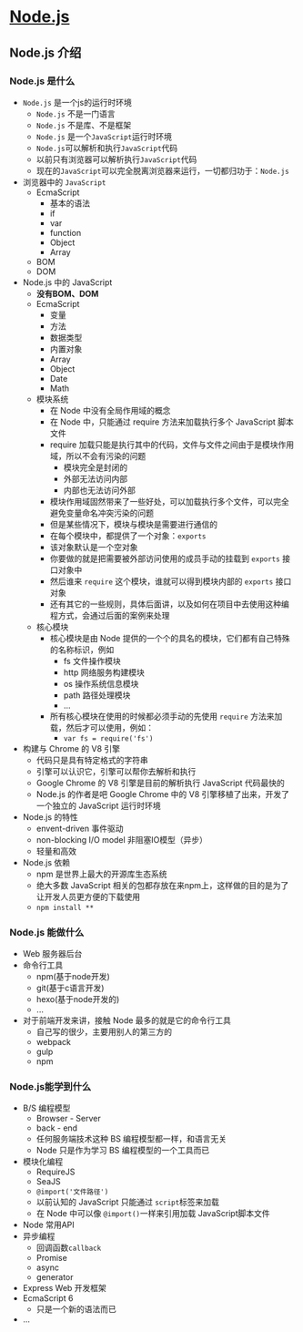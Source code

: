 # [Node.js](https://nodejs.org)

## Node.js 介绍

### Node.js 是什么

- `Node.js` 是一个js的运行时环境
  - `Node.js` 不是一门语言
  - `Node.js` 不是库、不是框架
  - `Node.js` 是一个`JavaScript`运行时环境
  - `Node.js`可以解析和执行`JavaScript`代码
  - 以前只有浏览器可以解析执行`JavaScript`代码
  - 现在的`JavaScript`可以完全脱离浏览器来运行，一切都归功于：`Node.js`
- 浏览器中的 `JavaScript`
  - EcmaScript
    - 基本的语法
    - if
    - var
    - function
    - Object
    - Array
  - BOM
  - DOM
- Node.js 中的 JavaScript
  - **没有BOM、DOM**
  - EcmaScript
    - 变量
    - 方法
    - 数据类型
    - 内置对象
    - Array
    - Object
    - Date
    - Math
  - 模块系统
    - 在 Node 中没有全局作用域的概念
    - 在 Node 中，只能通过 require 方法来加载执行多个 JavaScript 脚本文件
    - require 加载只能是执行其中的代码，文件与文件之间由于是模块作用域，所以不会有污染的问题
      - 模块完全是封闭的
      - 外部无法访问内部
      - 内部也无法访问外部
    - 模块作用域固然带来了一些好处，可以加载执行多个文件，可以完全避免变量命名冲突污染的问题
    - 但是某些情况下，模块与模块是需要进行通信的
    - 在每个模块中，都提供了一个对象：`exports`
    - 该对象默认是一个空对象
    - 你要做的就是把需要被外部访问使用的成员手动的挂载到 `exports` 接口对象中
    - 然后谁来 `require` 这个模块，谁就可以得到模块内部的 `exports` 接口对象
    - 还有其它的一些规则，具体后面讲，以及如何在项目中去使用这种编程方式，会通过后面的案例来处理
  - 核心模块
    - 核心模块是由 Node 提供的一个个的具名的模块，它们都有自己特殊的名称标识，例如
      - fs 文件操作模块
      - http 网络服务构建模块
      - os 操作系统信息模块
      - path 路径处理模块
      - ...
    - 所有核心模块在使用的时候都必须手动的先使用 `require` 方法来加载，然后才可以使用，例如：
      - `var fs = require('fs')`
- 构建与 Chrome 的 V8 引擎
  - 代码只是具有特定格式的字符串
  - 引擎可以认识它，引擎可以帮你去解析和执行
  - Google Chrome 的 V8 引擎是目前的解析执行 JavaScript 代码最快的
  - Node.js 的作者是吧 Google Chrome 中的 V8 引擎移植了出来，开发了一个独立的 JavaScript 运行时环境
- Node.js 的特性
  - envent-driven 事件驱动
  - non-blocking I/O model 非阻塞IO模型（异步）
  - 轻量和高效
- Node.js 依赖
  - npm 是世界上最大的开源库生态系统
  - 绝大多数 JavaScript 相关的包都存放在来npm上，这样做的目的是为了让开发人员更方便的下载使用
  - `npm install ** `

### Node.js 能做什么

- Web 服务器后台
- 命令行工具
  - npm(基于node开发)
  - git(基于c语言开发)
  - hexo(基于node开发的)
  - ...
- 对于前端开发来讲，接触 Node 最多的就是它的命令行工具
  - 自己写的很少，主要用别人的第三方的
  - webpack
  - gulp
  - npm

### Node.js能学到什么

- B/S 编程模型
  - Browser - Server
  - back - end
  - 任何服务端技术这种 BS 编程模型都一样，和语言无关
  - Node 只是作为学习 BS 编程模型的一个工具而已
- 模块化编程
  - RequireJS
  - SeaJS
  - `@import('文件路径')`
  - 以前认知的 JavaScript 只能通过 `script`标签来加载
  - 在 Node 中可以像 `@import()`一样来引用加载 JavaScript脚本文件
- Node 常用API
- 异步编程
  - 回调函数`callback`
  - Promise
  - async
  - generator
- Express Web 开发框架
- EcmaScript 6
  - 只是一个新的语法而已
- ...



